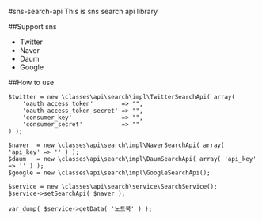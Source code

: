 #sns-search-api
This is sns search api library

##Support sns
* Twitter
* Naver
* Daum
* Google

##How to use

```
$twitter = new \classes\api\search\impl\TwitterSearchApi( array(
	'oauth_access_token'        => "",
	'oauth_access_token_secret' => "",
	'consumer_key'              => "",
	'consumer_secret'           => ""
) );

$naver  = new \classes\api\search\impl\NaverSearchApi( array( 'api_key' => '' ) );
$daum   = new \classes\api\search\impl\DaumSearchApi( array( 'api_key' => '' ) );
$google = new \classes\api\search\impl\GoogleSearchApi();

$service = new \classes\api\search\service\SearchService();
$service->setSearchApi( $naver );

var_dump( $service->getData( '노트북' ) );
```